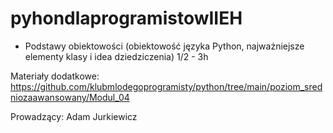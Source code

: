 # pyhondlaprogramistowIIEH

 -  Podstawy obiektowości (obiektowość języka Python, najważniejsze
elementy klasy i idea dziedziczenia) 1/2 - 3h 

Materiały dodatkowe: https://github.com/klubmlodegoprogramisty/python/tree/main/poziom_sredniozaawansowany/Modul_04


Prowadzący: Adam Jurkiewicz